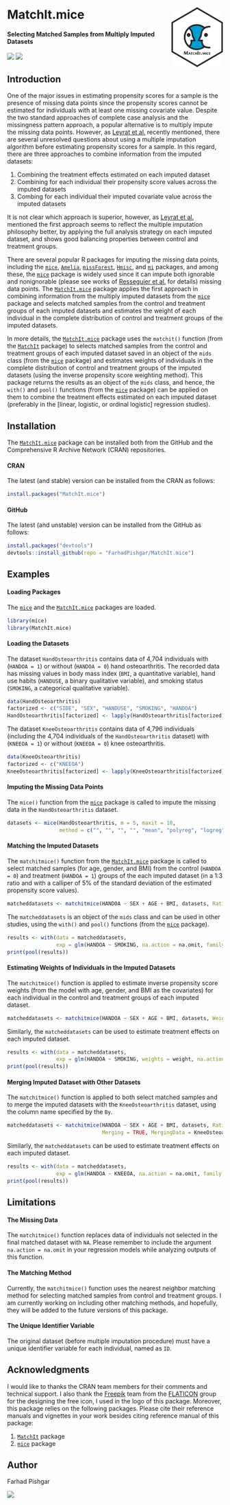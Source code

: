 # MatchIt.mice <img src="man/figure/logo.png" align="right" width="120" />

<!-- badges: start -->
#### Selecting Matched Samples from Multiply Imputed Datasets
<!-- badges: end -->

[![](https://img.shields.io/badge/CRAN%20version-1.0.3-orange.svg?color=success&style=for-the-badge)](https://cran.r-project.org/package=MatchIt.mice)
[![](https://img.shields.io/badge/github%20version-1.0.3-orange.svg?color=red&style=for-the-badge)](https://github.com/FarhadPishgar/MatchIt.mice)

## Introduction

One of the major issues in estimating propensity scores for a sample is the presence of missing data points since the propensity scores cannot be estimated for individuals with at least one missing covariate value. Despite the two standard approaches of complete case analysis and the missingness pattern approach, a popular alternative is to multiply impute the missing data points. However, as [Leyrat et al.](https://www.ncbi.nlm.nih.gov/pubmed/28573919) recently mentioned, there are several unresolved questions about using a multiple imputation algorithm before estimating propensity scores for a sample. In this regard, there are three approaches to combine information from the imputed datasets:

1.	Combining the treatment effects estimated on each imputed dataset
2.	Combining for each individual their propensity score values across the imputed datasets
3.	Combing for each individual their imputed covariate value across the imputed datasets

It is not clear which approach is superior, however, as [Leyrat et al.](https://www.ncbi.nlm.nih.gov/pubmed/28573919) mentioned the first approach seems to reflect the multiple imputation philosophy better, by applying the full analysis strategy on each imputed dataset, and shows good balancing properties between control and treatment groups.

There are several popular R packages for imputing the missing data points, including the [`mice`](https://cran.r-project.org/package=mice), [`Amelia`](https://cran.r-project.org/package=Amelia), [`missForest`](https://cran.r-project.org/package=missForest), [`Hmisc`](https://cran.r-project.org/package=Hmisc), and [`mi`](https://cran.r-project.org/package=mi) packages, and among these, the [`mice`](https://cran.r-project.org/package=mice) package is widely used since it can impute both ignorable and nonignorable (please see works of [Resseguier et al.](https://www.ncbi.nlm.nih.gov/pubmed/21293212) for details) missing data points. The [`MatchIt.mice`](https://github.com/FarhadPishgar/MatchIt.mice) package applies the first approach in combining information from the multiply imputed datasets from the [`mice`](https://cran.r-project.org/package=mice) package and selects matched samples from the control and treatment groups of each imputed datasets and estimates the weight of each individual in the complete distribution of control and treatment groups of the imputed datasets.

In more details, the [`MatchIt.mice`](https://github.com/FarhadPishgar/MatchIt.mice) package uses the `matchit()` function (from the [`MatchIt`](https://cran.r-project.org/package=MatchIt) package) to selects matched samples from the control and treatment groups of each imputed dataset saved in an object of the `mids` class (from the [`mice`](https://cran.r-project.org/package=mice) package) and estimates weights of individuals in the complete distribution of control and treatment groups of the imputed datasets (using the inverse propensity score weighting method). This package returns the results as an object of the `mids` class, and hence, the `with()` and `pool()` functions (from the [`mice`](https://cran.r-project.org/package=mice) package) can be applied on them to combine the treatment effects estimated on each imputed dataset (preferably in the [linear, logistic, or ordinal logistic] regression studies).

## Installation

The [`MatchIt.mice`](https://github.com/FarhadPishgar/MatchIt.mice) package can be installed both from the GitHub and the Comprehensive R Archive Network (CRAN) repositories.

#### CRAN

The latest (and stable) version can be installed from the CRAN as follows:

``` r
install.packages("MatchIt.mice")
```

#### GitHub

The latest (and unstable) version can be installed from the GitHub as follows:

``` r
install.packages("devtools")
devtools::install_github(repo = "FarhadPishgar/MatchIt.mice")
```

## Examples

#### Loading Packages

The [`mice`](https://cran.r-project.org/package=mice) and the [`MatchIt.mice`](https://github.com/FarhadPishgar/MatchIt.mice) packages are loaded.

``` r
library(mice)
library(MatchIt.mice)
```

#### Loading the Datasets

The dataset `HandOsteoarthritis` contains data of 4,704 individuals with (`HANDOA = 1`) or without (`HANDOA = 0`) hand osteoarthritis. The recorded data has missing values in body mass index (`BMI`, a quantitative variable), hand use habits (`HANDUSE`, a binary qualitative variable), and smoking status (`SMOKING`, a categorical qualitative variable).

``` r
data(HandOsteoarthritis)
factorized <- c("SIDE", "SEX", "HANDUSE", "SMOKING", "HANDOA")
HandOsteoarthritis[factorized] <- lapply(HandOsteoarthritis[factorized], factor)
```

The dataset `KneeOsteoarthritis` contains data of 4,796 individuals (including the 4,704 individuals of the `HandOsteoarthritis` dataset) with (`KNEEOA = 1`) or without (`KNEEOA = 0`) knee osteoarthritis.

``` r
data(KneeOsteoarthritis)
factorized <- c("KNEEOA")
KneeOsteoarthritis[factorized] <- lapply(KneeOsteoarthritis[factorized], factor)
```

#### Imputing the Missing Data Points

The `mice()` function from the [`mice`](https://cran.r-project.org/package=mice) package is called to impute the missing data in the `HandOsteoarthritis` dataset.

``` r
datasets <- mice(HandOsteoarthritis, m = 5, maxit = 10,
                 method = c("", "", "", "", "mean", "polyreg", "logreg", ""))
```

#### Matching the Imputed Datasets

The `matchitmice()` function from the [`MatchIt.mice`](https://github.com/FarhadPishgar/MatchIt.mice) package is called to select matched samples (for age, gender, and BMI) from the control (`HANDOA = 0`) and treatment (`HANDOA = 1`) groups of the each imputed dataset (in a 1:3 ratio and with a calliper of 5% of the standard deviation of the estimated propensity score values).

``` r
matcheddatasets <- matchitmice(HANDOA ~ SEX + AGE + BMI, datasets, Ratio = 3, Caliper  =  0.05)
```

The `matcheddatasets` is an object of the `mids` class and can be used in other studies, using the `with()` and `pool()` functions (from the [`mice`](https://cran.r-project.org/package=mice) package).

``` r
results <- with(data = matcheddatasets,
                exp = glm(HANDOA ~ SMOKING, na.action = na.omit, family = binomial))
print(pool(results))
```

#### Estimating Weights of Individuals in the Imputed Datasets
The `matchitmice()` function is applied to estimate inverse propensity score weights (from the model with age, gender, and BMI as the covariates) for each individual in the control and treatment groups of each imputed dataset.

``` r
matcheddatasets <- matchitmice(HANDOA ~ SEX + AGE + BMI, datasets, Weighting = TRUE)
```

Similarly, the `matcheddatasets` can be used to estimate treatment effects on each imputed dataset.

``` r
results <- with(data = matcheddatasets,
                exp = glm(HANDOA ~ SMOKING, weights = weight, na.action = na.omit, family = binomial))
print(pool(results))
```

#### Merging Imputed Dataset with Other Datasets

The `matchitmice()` function is applied to both select matched samples and to merge the imputed datasets with the `KneeOsteoarthritis` dataset, using the column name specified by the `By`.

``` r
matcheddatasets <- matchitmice(HANDOA ~ SEX + AGE + BMI, datasets, Ratio = 3, Caliper  =  0.05,
                               Merging = TRUE, MergingData = KneeOsteoarthritis, By = "ID")
```

Similarly, the `matcheddatasets` can be used to estimate treatment effects on each imputed dataset.

``` r
results <- with(data = matcheddatasets,
                exp = glm(HANDOA ~ KNEEOA, na.action = na.omit, family = binomial))
print(pool(results))
```

## Limitations

#### The Missing Data

The `matchitmice()` function replaces data of individuals not selected in the final matched dataset with `NA`. Please remember to include the argument `na.action = na.omit` in your regression models while analyzing outputs of this function.

#### The Matching Method

Currently, the `matchitmice()` function uses the nearest neighbor matching method for selecting matched samples from control and treatment groups. I am currently working on including other matching methods, and hopefully, they will be added to the future versions of this package.

#### The Unique Identifier Variable

The original dataset (before multiple imputation procedure) must have a unique identifier variable for each individual, named as `ID`.

## Acknowledgments
I would like to thanks the CRAN team members for their comments and technical support. I also thank the [Freepik](https://www.freepik.com/) team from the [FLATICON](https://www.flaticon.com/) group for the designing the free icon, I used in the logo of this package. Moreover, this package relies on the following packages. Please cite their reference manuals and vignettes in your work besides citing reference manual of this package:
1. [`MatchIt`](https://cran.r-project.org/package=MatchIt) package
2. [`mice`](https://cran.r-project.org/package=mice) package

## Author
Farhad Pishgar

[![](https://img.shields.io/twitter/follow/FarhadPishgar.svg?color=informational&style=for-the-badge)](https://twitter.com/FarhadPishgar)
